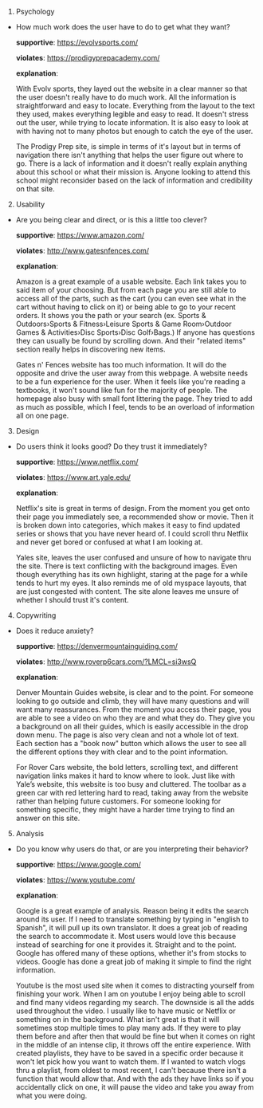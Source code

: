 1) Psychology

  * How much work does the user have to do to get what they want?

    **supportive**: https://evolvsports.com/

    **violates**: https://prodigyprepacademy.com/

    **explanation**:

     With Evolv sports, they layed out the website in a clear manner so that the user doesn't really have to do much work. All the information is straightforward and easy to locate. Everything from the layout to the text they used, makes everything legible and easy to read. It doesn't stress out the user, while trying to locate information. It is also easy to look at with having not to many photos but enough to catch the eye of the user.

     The Prodigy Prep site, is simple in terms of it's layout but in terms of navigation there isn't anything that helps the user figure out where to go. There is a lack of information and it doesn't really explain anything about this school or what their mission is. Anyone looking to attend this school might reconsider based on the lack of information and credibility on that site.

2) Usability

  * Are you being clear and direct, or is this a little too clever?

    **supportive**: https://www.amazon.com/

    **violates**: http://www.gatesnfences.com/

    **explanation**:

    Amazon is a great example of a usable website. Each link takes you to said item of your choosing. But from each page you are still able to access all of the parts, such as the cart (you can even see what in the cart without having to click on it) or being able to go to your recent orders. It shows you the path or your search (ex. Sports & Outdoors›Sports & Fitness›Leisure Sports & Game Room›Outdoor Games & Activities›Disc Sports›Disc Golf›Bags.) If anyone has questions they can usually be found by scrolling down. And their "related items" section really helps in discovering new items.

    Gates n' Fences website has too much information. It will do the opposite and drive the user away from this webpage. A website needs to be a fun experience for the user. When it feels like you're reading a textbooks, it won't sound like fun for the majority of people. The homepage also busy with small font littering the page. They tried to add as much as possible, which I feel, tends to be an overload of information all on one page.

3) Design

  * Do users think it looks good? Do they trust it immediately?

    **supportive**: https://www.netflix.com/

    **violates**: https://www.art.yale.edu/

    **explanation**:

    Netflix's site is great in terms of design. From the moment you get onto their page you immediately see, a recommended show or movie. Then it is broken down into categories, which makes it easy to find updated series or shows that you have never heard of. I could scroll thru Netflix and never get bored or confused at what I am looking at.

    Yales site, leaves the user confused and unsure of how to navigate thru the site. There is text conflicting with the background images. Even though everything has its own highlight, staring at the page for a while tends to hurt my eyes. It also reminds me of old myspace layouts, that are just congested with content. The site alone leaves me unsure of whether I should trust it's content.

4) Copywriting

  * Does it reduce anxiety?

    **supportive**: https://denvermountainguiding.com/

    **violates**: http://www.roverp6cars.com/?LMCL=si3wsQ

    **explanation**:

    Denver Mountain Guides website, is clear and to the point. For someone looking to go outside and climb, they will have many questions and will want many reassurances. From the moment you access their page, you are able to see a video on who they are and what they do. They give you a background on all their guides, which is easily accessible in the drop down menu. The page is also very clean and not a whole lot of text. Each section has a "book now" button which allows the user to see all the different options they with clear and to the point information.

    For Rover Cars website, the bold letters, scrolling text, and different navigation links makes it hard to know where to look. Just like with Yale’s website, this website is too busy and cluttered. The toolbar as a green car with red lettering hard to read, taking away from the website rather than helping future customers. For someone looking for something specific, they might have a harder time trying to find an answer on this site.


5) Analysis

  * Do you know why users do that, or are you interpreting their behavior?

    **supportive**: https://www.google.com/

    **violates**: https://www.youtube.com/

    **explanation**:

    Google is a great example of analysis. Reason being it edits the search around its user. If I need to translate something by typing in "english to Spanish", it will pull up its own translator. It does a great job of reading the search to accommodate it. Most users would love this because instead of searching for one it provides it. Straight and to the point. Google has offered many of these options, whether it's from stocks to videos. Google has done a great job of making it simple to find the right information.

    Youtube is the most used site when it comes to distracting yourself from finishing your work. When I am on youtube I enjoy being able to scroll and find many videos regarding my search. The downside is all the adds used throughout the video. I usually like to have music or Netflix or something on in the background. What isn't great is that it will sometimes stop multiple times to play many ads. If they were to play them before and after then that would be fine but when it comes on right in the middle of an intense clip, it throws off the entire experience.  With created playlists, they have to be saved in a specific order because it won't let pick how you want to watch them. If I wanted to watch vlogs thru a playlist, from oldest to most recent, I can't because there isn't a function that would allow that. And with the ads they have links so if you accidentally click on one, it will pause the video and take you away from what you were doing. 
